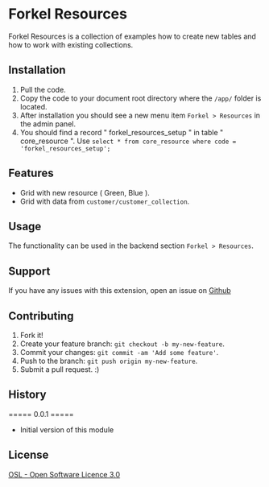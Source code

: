 # Forkel Resources
Forkel Resources is a collection of examples how to create new tables and how to work with existing collections.

## Installation
1. Pull the code.
2. Copy the code to your document root directory where the `/app/` folder is located.
3. After installation you should see a new menu item ` Forkel > Resources ` in the admin panel.
4. You should find a record " forkel_resources_setup " in table " core_resource ". Use `select * from core_resource where code = 'forkel_resources_setup';`

## Features
* Grid with new resource ( Green, Blue ).
* Grid with data from `customer/customer_collection`.

## Usage
The functionality can be used in the backend section `Forkel > Resources`.

## Support
If you have any issues with this extension, open an issue on [Github](https://github.com/tobias-forkel/Forkel_Resources/issues)

## Contributing
1. Fork it!
2. Create your feature branch: `git checkout -b my-new-feature`.
3. Commit your changes: `git commit -am 'Add some feature'`.
4. Push to the branch: `git push origin my-new-feature`.
5. Submit a pull request. :)

## History
===== 0.0.1 =====

* Initial version of this module

## License
[OSL - Open Software Licence 3.0](http://opensource.org/licenses/osl-3.0.php)
